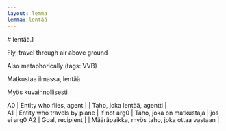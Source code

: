 ```yaml
---
layout: lemma
lemma: lentää
---
```


<div class="sense">
# <span class="sensename">lentää.1</span>

<span class="description">Fly, travel through air above ground</span>

Also metaphorically (tags: VVB)

<span class="description">Matkustaa ilmassa, lentää</span>

Myös kuvainnollisesti

A0 | Entity who flies, agent |   | Taho, joka lentää, agentti |  
A1 | Entity who travels by plane | if not arg0 | Taho, joka on matkustaja | jos ei arg0
A2 | Goal, recipient |   | Määräpaikka, myös taho, joka ottaa vastaan |  

</div>

